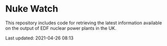 # Nuke Watch

This repository includes code for retrieving the latest information available on the output of EDF nuclear power plants in the UK.

Last updated: 2021-04-26 08:13